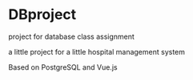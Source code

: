 # DBproject
project for database class assignment

a little project for a little hospital management system

Based on PostgreSQL and Vue.js

